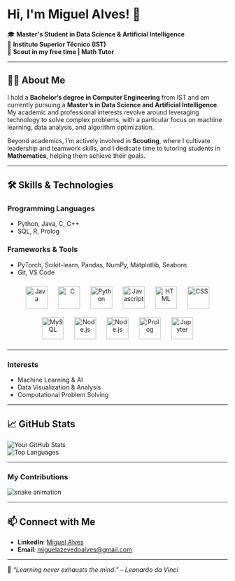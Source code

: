 # Hi, I'm Miguel Alves! 👋

🎓 **Master's Student in Data Science & Artificial Intelligence**  
📍 **Instituto Superior Técnico (IST)**  
🌟 **Scout in my free time | Math Tutor**  

---

## 👩‍💻 About Me  
I hold a **Bachelor’s degree in Computer Engineering** from IST and am currently pursuing a **Master’s in Data Science and Artificial Intelligence**. My academic and professional interests revolve around leveraging technology to solve complex problems, with a particular focus on machine learning, data analysis, and algorithm optimization.  

Beyond academics, I’m actively involved in **Scouting**, where I cultivate leadership and teamwork skills, and I dedicate time to tutoring students in **Mathematics**, helping them achieve their goals.

---

## 🛠️ Skills & Technologies  
### **Programming Languages**  
- Python, Java, C, C++  
- SQL, R, Prolog  

### **Frameworks & Tools**  
- PyTorch, Scikit-learn, Pandas, NumPy, Matplotlib, Seaborn  
- Git, VS Code   

<p align="center">
  <img alt="Java" width="50px" style="padding: 10px;" src="https://cdn.jsdelivr.net/gh/devicons/devicon/icons/java/java-original.svg"/>
  <img alt="C" width="50px" style="padding: 10px;" src="https://cdn.jsdelivr.net/gh/devicons/devicon/icons/c/c-original.svg"/>
  <img alt="Python" width="50px" style="padding: 10px;" src="https://cdn.jsdelivr.net/gh/devicons/devicon/icons/python/python-original.svg"/>
  <img alt="Javascript" width="50px" style="padding: 10px;" src="https://cdn.jsdelivr.net/gh/devicons/devicon/icons/javascript/javascript-original.svg"/>
  <img alt="HTML" width="50px" style="padding: 10px;" src="https://cdn.jsdelivr.net/gh/devicons/devicon/icons/html5/html5-original.svg"/>
  <img alt="CSS" width="50px" style="padding: 10px;" src="https://cdn.jsdelivr.net/gh/devicons/devicon/icons/css3/css3-original.svg"/>
  <img alt="MySQL" width="50px" style="padding: 10px;" src="https://cdn.jsdelivr.net/gh/devicons/devicon/icons/mysql/mysql-original.svg"/>
  <img alt="Node.js" width="50px" style="padding: 10px;" src="https://cdn.jsdelivr.net/gh/devicons/devicon/icons/nodejs/nodejs-original.svg"/>
  <img alt="Node.js" width="50px" style="padding: 10px;" src="https://cdn.jsdelivr.net/gh/devicons/devicon/icons/r/r-original.svg"/>
  <img alt="Prolog" width="50px" style="padding: 10px;" src="https://cdn.jsdelivr.net/gh/devicons/devicon/icons/prolog/prolog-original.svg"/>
  <img alt="Jupyter" width="50px" style="padding: 10px;" src="https://cdn.jsdelivr.net/gh/devicons/devicon/icons/jupyter/jupyter-original.svg"/>
</p>

---

### **Interests**  
- Machine Learning & AI  
- Data Visualization & Analysis  
- Computational Problem Solving  
  

---

## 📈 GitHub Stats  
![Your GitHub Stats](https://github-readme-stats.vercel.app/api?username=MiguelAlves27&show_icons=true&theme=radical)  
![Top Languages](https://github-readme-stats.vercel.app/api/top-langs/?username=MiguelAlves27&layout=compact&theme=radical)  

---

### My Contributions
![snake animation](https://github.com/<MiguelAlves27>/<MiguelAlves27>/blob/output/github-contribution-grid-snake2.svg)

---

## 📫 Connect with Me  
- **LinkedIn**: [Miguel Alves](https://www.linkedin.com/in/miguel-alves-a0b26a185)  
- **Email**: miguelazevedoalves@gmail.com  

---

🌱 _“Learning never exhausts the mind.” – Leonardo da Vinci_  
